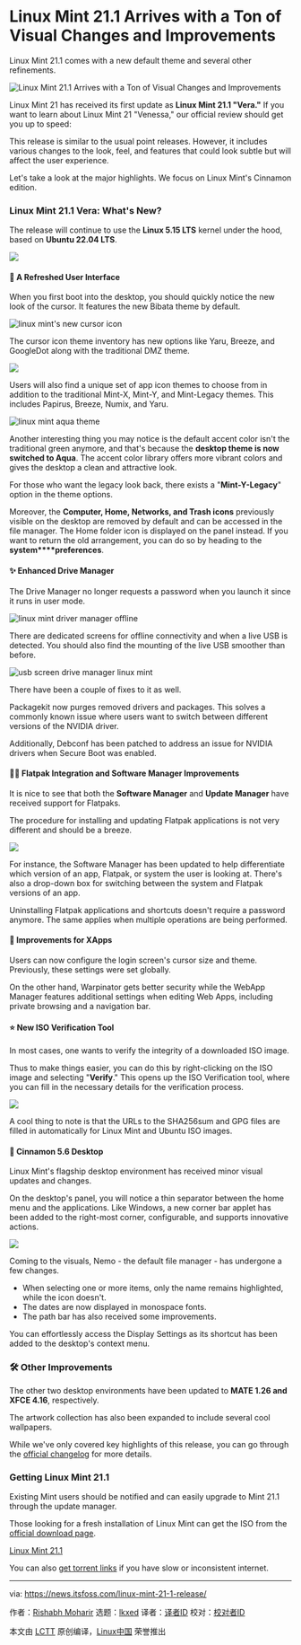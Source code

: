 [#]: subject: "Linux Mint 21.1 Arrives with a Ton of Visual Changes and Improvements"
[#]: via: "https://news.itsfoss.com/linux-mint-21-1-release/"
[#]: author: "Rishabh Moharir https://news.itsfoss.com/author/rishabh/"
[#]: collector: "lkxed"
[#]: translator: " "
[#]: reviewer: " "
[#]: publisher: " "
[#]: url: " "

Linux Mint 21.1 Arrives with a Ton of Visual Changes and Improvements
======

Linux Mint 21.1 comes with a new default theme and several other refinements.

![Linux Mint 21.1 Arrives with a Ton of Visual Changes and Improvements][1]

Linux Mint 21 has received its first update as **Linux Mint 21.1 "Vera."** If you want to learn about Linux Mint 21 "Venessa," our official review should get you up to speed:

This release is similar to the usual point releases. However, it includes various changes to the look, feel, and features that could look subtle but will affect the user experience.

Let's take a look at the major highlights. We focus on Linux Mint's Cinnamon edition.

### Linux Mint 21.1 Vera: What's New?

The release will continue to use the **Linux 5.15 LTS** kernel under the hood, based on **Ubuntu 22.04 LTS**.

![][2]

#### 👀 A Refreshed User Interface

When you first boot into the desktop, you should quickly notice the new look of the cursor. It features the new Bibata theme by default.

![linux mint's new cursor icon][3]

The cursor icon theme inventory has new options like Yaru, Breeze, and GoogleDot along with the traditional DMZ theme.

![][4]

Users will also find a unique set of app icon themes to choose from in addition to the traditional Mint-X, Mint-Y, and Mint-Legacy themes. This includes Papirus, Breeze, Numix, and Yaru.

![linux mint aqua theme][5]

Another interesting thing you may notice is the default accent color isn't the traditional green anymore, and that's because the **desktop theme is now switched to Aqua**. The accent color library offers more vibrant colors and gives the desktop a clean and attractive look.

For those who want the legacy look back, there exists a "**Mint-Y-Legacy**" option in the theme options.

Moreover, the **Computer, Home, Networks, and Trash icons** previously visible on the desktop are removed by default and can be accessed in the file manager. The Home folder icon is displayed on the panel instead. If you want to return the old arrangement, you can do so by heading to the **system****preferences**.

#### ✨ Enhanced Drive Manager

The Drive Manager no longer requests a password when you launch it since it runs in user mode.

![linux mint driver manager offline][6]

There are dedicated screens for offline connectivity and when a live USB is detected. You should also find the mounting of the live USB smoother than before.

![usb screen drive manager linux mint][7]

There have been a couple of fixes to it as well.

Packagekit now purges removed drivers and packages. This solves a commonly known issue where users want to switch between different versions of the NVIDIA driver.

Additionally, Debconf has been patched to address an issue for NVIDIA drivers when Secure Boot was enabled.

#### 👨‍💻 Flatpak Integration and Software Manager Improvements

It is nice to see that both the **Software Manager** and **Update Manager** have received support for Flatpaks.

The procedure for installing and updating Flatpak applications is not very different and should be a breeze.

![][8]

For instance, the Software Manager has been updated to help differentiate which version of an app, Flatpak, or system the user is looking at. There's also a drop-down box for switching between the system and Flatpak versions of an app.

Uninstalling Flatpak applications and shortcuts doesn't require a password anymore. The same applies when multiple operations are being performed.

#### 🔨 Improvements for XApps

Users can now configure the login screen's cursor size and theme. Previously, these settings were set globally.

On the other hand, Warpinator gets better security while the WebApp Manager features additional settings when editing Web Apps, including private browsing and a navigation bar.

#### ⭐ New ISO Verification Tool

In most cases, one wants to verify the integrity of a downloaded ISO image.

Thus to make things easier, you can do this by right-clicking on the ISO image and selecting "**Verify**." This opens up the ISO Verification tool, where you can fill in the necessary details for the verification process.

![][9]

A cool thing to note is that the URLs to the SHA256sum and GPG files are filled in automatically for Linux Mint and Ubuntu ISO images.

#### 🎨 Cinnamon 5.6 Desktop

Linux Mint's flagship desktop environment has received minor visual updates and changes.

On the desktop's panel, you will notice a thin separator between the home menu and the applications. Like Windows, a new corner bar applet has been added to the right-most corner, configurable, and supports innovative actions.

![][10]

Coming to the visuals, Nemo - the default file manager - has undergone a few changes.

- When selecting one or more items, only the name remains highlighted, while the icon doesn't.
- The dates are now displayed in monospace fonts.
- The path bar has also received some improvements.

You can effortlessly access the Display Settings as its shortcut has been added to the desktop's context menu.

### 🛠️ Other Improvements

The other two desktop environments have been updated to **MATE 1.26 and XFCE 4.16**, respectively.

The artwork collection has also been expanded to include several cool wallpapers.

While we've only covered key highlights of this release, you can go through the [official changelog][11] for more details.

### Getting Linux Mint 21.1

Existing Mint users should be notified and can easily upgrade to Mint 21.1 through the update manager.

Those looking for a fresh installation of Linux Mint can get the ISO from the [official download page][12].

[Linux Mint 21.1][12]

You can also [get torrent links][13] if you have slow or inconsistent internet.

--------------------------------------------------------------------------------

via: https://news.itsfoss.com/linux-mint-21-1-release/

作者：[Rishabh Moharir][a]
选题：[lkxed][b]
译者：[译者ID](https://github.com/译者ID)
校对：[校对者ID](https://github.com/校对者ID)

本文由 [LCTT](https://github.com/LCTT/TranslateProject) 原创编译，[Linux中国](https://linux.cn/) 荣誉推出

[a]: https://news.itsfoss.com/author/rishabh/
[b]: https://github.com/lkxed
[1]: https://news.itsfoss.com/content/images/size/w2000/2022/12/linux-mint-21-1-release.png
[2]: https://news.itsfoss.com/content/images/2022/12/Home.png
[3]: https://news.itsfoss.com/content/images/2022/12/bibata.png
[4]: https://news.itsfoss.com/content/images/2022/12/Themes.png
[5]: https://news.itsfoss.com/content/images/2022/12/linux-mint-new-look.png
[6]: https://news.itsfoss.com/content/images/2022/12/Drivemanager1.png
[7]: https://news.itsfoss.com/content/images/2022/12/DriverManager2.png
[8]: https://news.itsfoss.com/content/images/2022/12/Software_Manager.png
[9]: https://news.itsfoss.com/content/images/2022/12/ISOVerify.png
[10]: https://news.itsfoss.com/content/images/2022/12/Folder.png
[11]: https://www.linuxmint.com/rel_vera_cinnamon_whatsnew.php
[12]: https://www.linuxmint.com/download.php
[13]: https://linuxmint.com/torrents/

